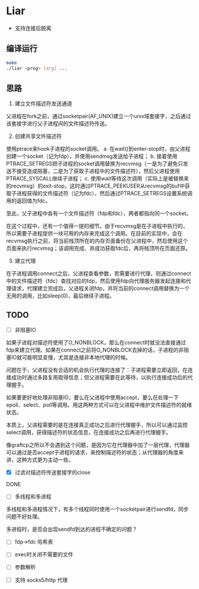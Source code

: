 # Liar

- 支持连接后脱离

## 编译运行

```bash
make
./liar <prog> [arg] ...
```

## 思路

1. 建立文件描述符发送通道

父进程在fork之前，通过socketpair(AF_UNIX)建立一个unix域套接字，之后通过该套接字进行父子进程间的文件描述符传送。

2. 创建共享文件描述符

使用ptrace来hook子进程的socket调用。
   a. 在wait()到enter-stop时，由父进程创建一个socket（记为fdp），并使用sendmsg发送给子进程；
   b. 接着使用PTRACE_SETREGS把子进程的socket调用替换为recvmsg（一是为了避免只发送不接受造成阻塞，二是为了获取子进程中的文件描述符），然后父进程使用PTRACE_SYSCALL继续子进程；
   c. 使用wait等待这次调用（实际上是被替换来的recvmsg）的exit-stop，这时通过PTRACE_PEEKUSER从recvmsg的buf中获取子进程获得的文件描述符（记为fdc），然后通过PTRACE_SETREGS设置系统调用的返回值为fdc。

至此，父子进程中各有一个文件描述符（fdp和fdc），两者都指向同一个socket。

在这个过程中，还有一个值得一提的细节。由于recvmsg是在子进程中执行的，所以需要子进程提供一块可用的内存来完成这个调用。在目前的实现中，会在recvmsg执行之前，将当前栈顶所在的内存页面备份在父进程中，然后使用这个页面来执行recvmsg；该调用完成、并成功获取fdc后，再将栈顶所在页面还原。

3. 建立代理

在子进程调用connect之后，父进程查看参数，若需要进行代理，则通过connect中的文件描述符（fdc）查找对应的fdp，然后使用fdp向代理服务器发起连接和代理请求，代理建立完成后，父进程关闭fdp，并将当前的connect调用替换为一个无用的调用，比如sleep(0)，最后继续子进程。

## TODO

- [ ] 非阻塞IO

如果子进程对描述符使用了O_NONBLOCK，那么在connect时就没法直接通过fdp来建立代理。如果在connect之前将O_NONBLOCK去掉的话，子进程的非阻塞IO就可能明显变慢，尤其是连接非本地代理的时候。

问题在于，父进程没有合适的机会执行代理的连接了：子进程需要立即返回，在连接成功时通过多路复用取得信息；但父进程需要在此等待，以执行连接成功后的代理握手。

如果要更好地处理非阻塞IO，要么在父进程中使用accept，要么在处理一下epoll、select、poll等调用。用这两种方式可以在父进程中维护文件描述符的就绪状态。

本质上，父进程需要的是在连接真正成功之后进行代理握手，所以可以通过监控select调用，获得描述符的状态信息，在连接成功之后再进行代理握手。

像graftcp之所以不会遇到这个问题，是因为它在代理器中加了一层代理，代理器可以通过是否accept子进程的请求，来控制描述符的状态；从代理器的角度来讲，这种方式更为主动一些。

- [x] 过滤对描述符传送套接字的close

DONE

- [ ] 多线程和多进程

多线程和多进程情况下，有多个线程同时使用一个socketpair进行sendfd，同步问题不好处理。

多进程时，是否会出现sendfd到达的进程不确定的问题？

- [ ] fdp->fdc 哈希表

- [ ] exec时关闭不需要的文件

- [ ] 参数解析

- [ ] 支持 socks5/http 代理
